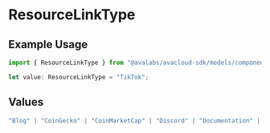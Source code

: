 # ResourceLinkType

## Example Usage

```typescript
import { ResourceLinkType } from "@avalabs/avacloud-sdk/models/components";

let value: ResourceLinkType = "TikTok";
```

## Values

```typescript
"Blog" | "CoinGecko" | "CoinMarketCap" | "Discord" | "Documentation" | "Facebook" | "Github" | "Instagram" | "LinkedIn" | "Medium" | "Reddit" | "Support" | "Telegram" | "TikTok" | "Twitter" | "Website" | "Whitepaper" | "Youtube"
```